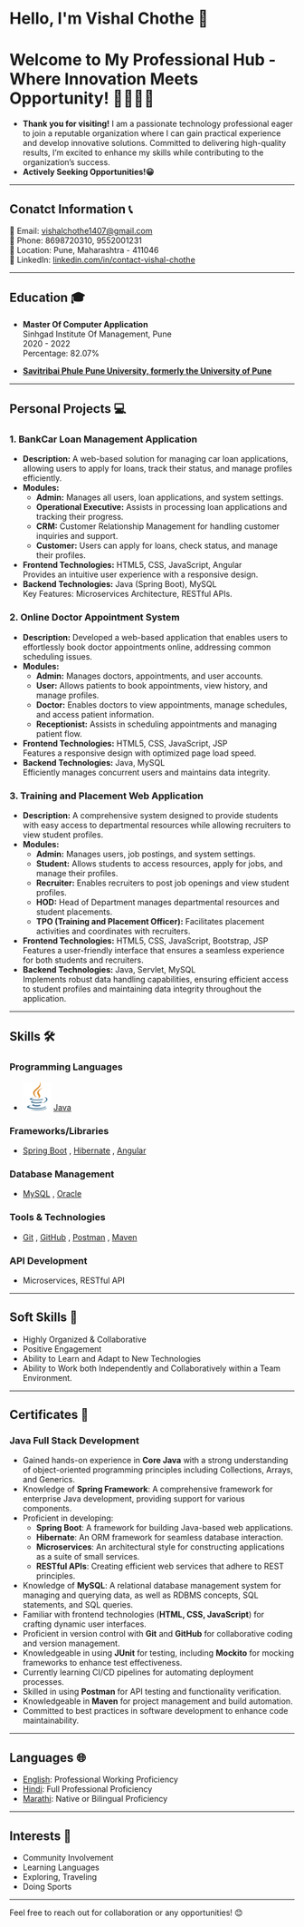 
# Hello, I'm Vishal Chothe 👋  

# Welcome to My Professional Hub - Where Innovation Meets Opportunity! 👨‍💻🌟😀


- **Thank you for visiting!** I am a passionate technology professional eager to join a reputable organization where I can gain practical experience and develop innovative solutions. Committed to delivering high-quality results, I’m excited to enhance my skills while contributing to the organization’s success.
- **Actively Seeking Opportunities!😀** 

---

## Conatct Information 📞

📧 Email: [vishalchothe1407@gmail.com](https://mail.google.com/mail/u/0/#inbox?compose=new)  
📱 Phone: 8698720310, 9552001231  
📍 Location: Pune, Maharashtra - 411046  
🔗 LinkedIn: [linkedin.com/in/contact-vishal-chothe](https://linkedin.com/in/contact-vishal-chothe)

---

## Education 🎓

- **Master Of Computer Application**  
  Sinhgad Institute Of Management, Pune  
  2020 - 2022  
  Percentage: 82.07%

- **[Savitribai Phule Pune University, formerly the University of Pune](http://www.unipune.ac.in/)**

---

## Personal Projects 💻

### 1. BankCar Loan Management Application
- **Description:** A web-based solution for managing car loan applications, allowing users to apply for loans, track their status, and manage profiles efficiently.
- **Modules:** 
  - **Admin:** Manages all users, loan applications, and system settings.
  - **Operational Executive:** Assists in processing loan applications and tracking their progress.
  - **CRM:** Customer Relationship Management for handling customer inquiries and support.
  - **Customer:** Users can apply for loans, check status, and manage their profiles.
- **Frontend Technologies:** HTML5, CSS, JavaScript, Angular  
  Provides an intuitive user experience with a responsive design.
- **Backend Technologies:** Java (Spring Boot), MySQL  
  Key Features: Microservices Architecture, RESTful APIs.

### 2. Online Doctor Appointment System
- **Description:** Developed a web-based application that enables users to effortlessly book doctor appointments online, addressing common scheduling issues.
- **Modules:** 
  - **Admin:** Manages doctors, appointments, and user accounts.
  - **User:** Allows patients to book appointments, view history, and manage profiles.
  - **Doctor:** Enables doctors to view appointments, manage schedules, and access patient information.
  - **Receptionist:** Assists in scheduling appointments and managing patient flow.
- **Frontend Technologies:** HTML5, CSS, JavaScript, JSP  
  Features a responsive design with optimized page load speed.
- **Backend Technologies:** Java, MySQL  
  Efficiently manages concurrent users and maintains data integrity.

### 3. Training and Placement Web Application
- **Description:** A comprehensive system designed to provide students with easy access to departmental resources while allowing recruiters to view student profiles.
- **Modules:** 
  - **Admin:** Manages users, job postings, and system settings.
  - **Student:** Allows students to access resources, apply for jobs, and manage their profiles.
  - **Recruiter:** Enables recruiters to post job openings and view student profiles.
  - **HOD:** Head of Department manages departmental resources and student placements.
  - **TPO (Training and Placement Officer):** Facilitates placement activities and coordinates with recruiters.
- **Frontend Technologies:** HTML5, CSS, JavaScript, Bootstrap, JSP  
  Features a user-friendly interface that ensures a seamless experience for both students and recruiters.
- **Backend Technologies:** Java, Servlet, MySQL  
  Implements robust data handling capabilities, ensuring efficient access to student profiles and maintaining data integrity throughout the application.

---

## Skills 🛠️

### Programming Languages
- <img src="java_logo.png" alt="Java Logo" width="50" height="50"> [Java](https://dev.java/learn/getting-started/)

### Frameworks/Libraries
- [Spring Boot](https://spring.io/projects/spring-boot) , [Hibernate](https://hibernate.org/orm/) , [Angular](https://angular.io/)

### Database Management
- [MySQL](https://www.mysql.com/) , [Oracle](https://www.oracle.com/database/)

### Tools & Technologies
- [Git](https://git-scm.com/) , [GitHub](https://github.com/) , [Postman](https://www.postman.com/) , [Maven](https://maven.apache.org/)

### API Development
- Microservices, RESTful API
---

## Soft Skills 🤝

- Highly Organized & Collaborative
- Positive Engagement
- Ability to Learn and Adapt to New Technologies
- Ability to Work both Independently and Collaboratively within a Team Environment.

---

## Certificates 📜

### Java Full Stack Development
- Gained hands-on experience in **Core Java** with a strong understanding of object-oriented programming principles including Collections, Arrays, and Generics.
- Knowledge of **Spring Framework**: A comprehensive framework for enterprise Java development, providing support for various components.
- Proficient in developing:
  - **Spring Boot**: A framework for building Java-based web applications.
  - **Hibernate**: An ORM framework for seamless database interaction.
  - **Microservices**: An architectural style for constructing applications as a suite of small services.
  - **RESTful APIs**: Creating efficient web services that adhere to REST principles.
- Knowledge of **MySQL**: A relational database management system for managing and querying data, as well as RDBMS concepts, SQL statements, and SQL queries.
- Familiar with frontend technologies (**HTML, CSS, JavaScript**) for crafting dynamic user interfaces.
- Proficient in version control with **Git** and **GitHub** for collaborative coding and version management.
- Knowledgeable in using **JUnit** for testing, including **Mockito** for mocking frameworks to enhance test effectiveness.
- Currently learning CI/CD pipelines for automating deployment processes.
- Skilled in using **Postman** for API testing and functionality verification.
- Knowledgeable in **Maven** for project management and build automation.
- Committed to best practices in software development to enhance code maintainability.

---

## Languages 🌐

- [English](https://en.wikipedia.org/wiki/English_language): Professional Working Proficiency
- [Hindi](https://hi.wikipedia.org/wiki/%E0%A4%B9%E0%A4%BF%E0%A4%A8%E0%A5%8D%E0%A4%A6%E0%A5%80): Full Professional Proficiency
- [Marathi](https://mr.wikipedia.org/wiki/%E0%A4%AE%E0%A4%B0%E0%A4%BE%E0%A4%A0%E0%A5%80_%E0%A4%AD%E0%A4%BE%E0%A4%B7%E0%A4%BE): Native or Bilingual Proficiency

---

## Interests 🌟

- Community Involvement
- Learning Languages
- Exploring, Traveling
- Doing Sports

---

Feel free to reach out for collaboration or any opportunities! 😊
